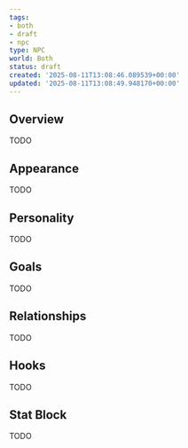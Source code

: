 ```yaml
---
tags:
- both
- draft
- npc
type: NPC
world: Both
status: draft
created: '2025-08-11T13:08:46.089539+00:00'
updated: '2025-08-11T13:08:49.948170+00:00'
---
```



## Overview

TODO
## Appearance

TODO
## Personality

TODO
## Goals

TODO
## Relationships

TODO
## Hooks

TODO
## Stat Block

TODO
